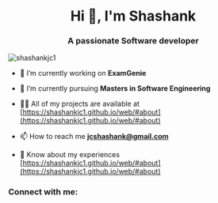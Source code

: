 <h1 align="center">Hi 👋, I'm Shashank</h1>
<h3 align="center">A passionate Software developer</h3>

<p align="left"> <img src="https://komarev.com/ghpvc/?username=shashankjc1&label=Profile%20views&color=0e75b6&style=flat" alt="shashankjc1" /> </p>

- 🔭 I’m currently working on **ExamGenie**

- 🌱 I’m currently pursuing **Masters in Software Engineering**

- 👨‍💻 All of my projects are available at [https://shashankjc1.github.io/web/#about](https://shashankjc1.github.io/web/#about)

- 📫 How to reach me **jcshashank@gmail.com**

- 📄 Know about my experiences [https://shashankjc1.github.io/web/#about](https://shashankjc1.github.io/web/#about)

<h3 align="left">Connect with me:</h3>

